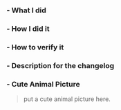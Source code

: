 ### - What I did

### - How I did it

### - How to verify it

### - Description for the changelog

### - Cute Animal Picture

> put a cute animal picture here.
